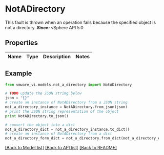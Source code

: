 # NotADirectory

This fault is thrown when an operation fails because the specified object is not a directory.  ***Since:*** vSphere API 5.0 

## Properties
Name | Type | Description | Notes
------------ | ------------- | ------------- | -------------

## Example

```python
from vmware_vi.models.not_a_directory import NotADirectory

# TODO update the JSON string below
json = "{}"
# create an instance of NotADirectory from a JSON string
not_a_directory_instance = NotADirectory.from_json(json)
# print the JSON string representation of the object
print NotADirectory.to_json()

# convert the object into a dict
not_a_directory_dict = not_a_directory_instance.to_dict()
# create an instance of NotADirectory from a dict
not_a_directory_form_dict = not_a_directory.from_dict(not_a_directory_dict)
```
[[Back to Model list]](../README.md#documentation-for-models) [[Back to API list]](../README.md#documentation-for-api-endpoints) [[Back to README]](../README.md)


